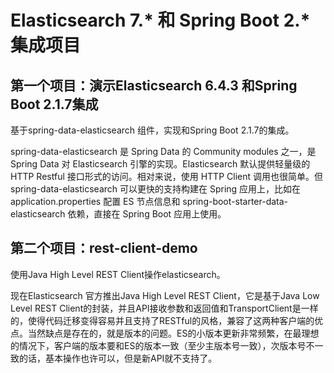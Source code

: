 # Elasticsearch 7.* 和 Spring Boot 2.* 集成项目 

## 第一个项目：演示Elasticsearch 6.4.3 和Spring Boot 2.1.7集成

基于spring-data-elasticsearch 组件，实现和Spring Boot 2.1.7的集成。

spring-data-elasticsearch 是 Spring Data 的 Community modules 之一，是 Spring Data 对 Elasticsearch 引擎的实现。Elasticsearch 默认提供轻量级的 HTTP Restful 接口形式的访问。相对来说，使用 HTTP Client 调用也很简单。但 spring-data-elasticsearch 可以更快的支持构建在 Spring 应用上，比如在 application.properties 配置 ES 节点信息和 spring-boot-starter-data-elasticsearch 依赖，直接在 Spring Boot 应用上使用。

## 第二个项目：rest-client-demo

使用Java High Level REST Client操作elasticsearch。

现在Elasticsearch 官方推出Java High Level REST Client，它是基于Java Low Level REST Client的封装，并且API接收参数和返回值和TransportClient是一样的，使得代码迁移变得容易并且支持了RESTful的风格，兼容了这两种客户端的优点。当然缺点是存在的，就是版本的问题。ES的小版本更新非常频繁，在最理想的情况下，客户端的版本要和ES的版本一致（至少主版本号一致），次版本号不一致的话，基本操作也许可以，但是新API就不支持了。

